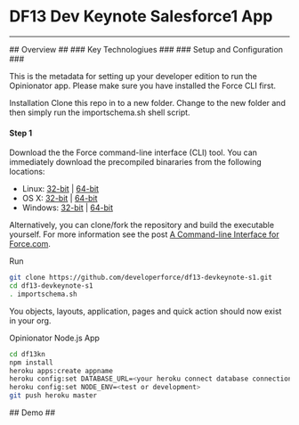 # DF13 Dev Keynote Salesforce1 App #

---
<a name="overview" />
## Overview ##




<a name="technologies" />
### Key Technologiues ###





<a name="setup-and-configuration" />
### Setup and Configuration ###

This is the metadata for setting up your developer edition to run the Opinionator app. Please make sure you have installed the Force CLI first.

Installation
Clone this repo in to a new folder. Change to the new folder and then simply run the importschema.sh shell script.


#### Step 1 ####

Download the the Force command-line interface (CLI) tool. You can immediately download the precompiled binararies from the following locations:

* Linux: [32-bit](https://godist.herokuapp.com/projects/heroku/force/releases/current/linux-386/force) | [64-bit](https://godist.herokuapp.com/projects/heroku/force/releases/current/linux-amd64/force)
* OS X: [32-bit](https://godist.herokuapp.com/projects/heroku/force/releases/current/darwin-386/force) | [64-bit](https://godist.herokuapp.com/projects/heroku/force/releases/current/darwin-amd64/force)
* Windows: [32-bit](https://godist.herokuapp.com/projects/heroku/force/releases/current/windows-386/force.exe) | [64-bit](https://godist.herokuapp.com/projects/heroku/force/releases/current/windows-amd64/force.exe)

Alternatively, you can clone/fork the repository and build the executable yourself. For more information see the post [A Command-line Interface for Force.com](http://www.wadewegner.com/2013/11/a-command-line-interface-for-forcecom/).



Run

````bash
git clone https://github.com/developerforce/df13-devkeynote-s1.git
cd df13-devkeynote-s1
. importschema.sh
````

You objects, layouts, application, pages and quick action should now exist in your org.

Opinionator Node.js App

````bash
cd df13kn
npm install
heroku apps:create appname
heroku config:set DATABASE_URL=<your heroku connect database connection>
heroku config:set NODE_ENV=<test or development>
git push heroku master
````




<a name="demo" />
## Demo ##




